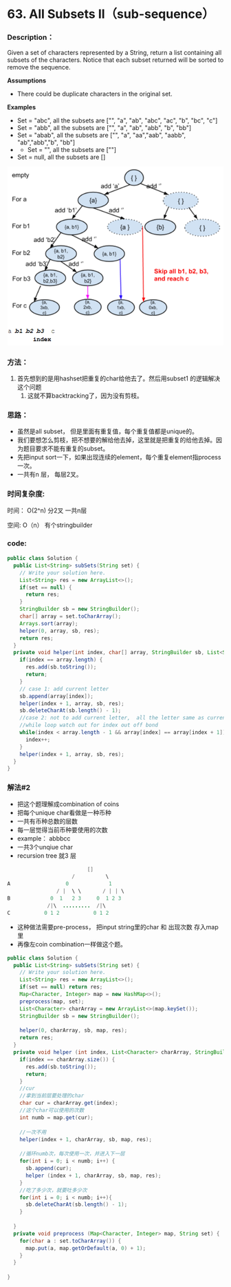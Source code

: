# 63. All Subsets II（sub-sequence）

### Description：

Given a set of characters represented by a String, return a list containing all subsets of the characters. Notice that each subset returned will be sorted to remove the sequence.

**Assumptions**

* There could be duplicate characters in the original set.

​**Examples**

* Set = "abc", all the subsets are \["", "a", "ab", "abc", "ac", "b", "bc", "c"\]
* Set = "abb", all the subsets are \["", "a", "ab", "abb", "b", "bb"\]
* Set = "abab", all the subsets are \["", "a", "aa","aab", "aabb", "ab","abb","b", "bb"\]
* * Set = "", all the subsets are \[""\]
* Set = null, all the subsets are \[\]

![](../.gitbook/assets/image%20%2815%29.png)

### 方法：

1. 首先想到的是用hashset把重复的char给他去了。然后用subset1 的逻辑解决这个问题
   1. 这就不算backtracking了，因为没有剪枝。



### 思路：

* 虽然是all subset， 但是里面有重复值，每个重复值都是unique的。
* 我们要想怎么剪枝，把不想要的解给他去掉，这里就是把重复的给他去掉。因为题目要求不能有重复的subset。
* 先把input sort一下，如果出现连续的element，每个重复element指process一次。
* 一共有n 层， 每层2叉。



### 时间复杂度:

时间： O\(2^n\)  分2叉 一共n层

空间: O（n） 有个stringbuilder

### code:

```java
public class Solution {
  public List<String> subSets(String set) {
    // Write your solution here.
    List<String> res = new ArrayList<>();
    if(set == null) {
      return res;
    }
    StringBuilder sb = new StringBuilder();
    char[] array = set.toCharArray();
    Arrays.sort(array);
    helper(0, array, sb, res);
    return res;
  }
  private void helper(int index, char[] array, StringBuilder sb, List<String> res) {
    if(index == array.length) {
      res.add(sb.toString());
      return;
    }
    // case 1: add current letter 
    sb.append(array[index]);
    helper(index + 1, array, sb, res);
    sb.deleteCharAt(sb.length() - 1);
    //case 2: not to add current letter,  all the letter same as current letter should not be added as while.
    //while loop watch out for index out off bond 
    while(index < array.length - 1 && array[index] == array[index + 1]) {
      index++;
    }
    helper(index + 1, array, sb, res);
  }
}
```

### 解法\#2

* 把这个题理解成combination of coins
* 把每个unique char看做是一种币种
* 一共有币种总数的层数
* 每一层觉得当前币种要使用的次数
* example： abbbcc
* 一共3个unqiue char
* recursion tree 就3 层

```java
                          []
                     /          \                
A                  0             1
                / |  \ \       / | | \
B             0  1   2 3     0  1 2 3 
             /|\  .........  /|\
C           0 1 2           0 1 2 
```

* 这种做法需要pre-process， 把input string里的char 和 出现次数 存入map里
* 再像左coin combination一样做这个题。

```java
public class Solution {
  public List<String> subSets(String set) {
    // Write your solution here.
    List<String> res = new ArrayList<>();
    if(set == null) return res;
    Map<Character, Integer> map = new HashMap<>();
    preprocess(map, set);
    List<Character> charArray = new ArrayList<>(map.keySet());
    StringBuilder sb = new StringBuilder();
 
    helper(0, charArray, sb, map, res);
    return res;  
  }
  private void helper (int index, List<Character> charArray, StringBuilder sb, Map<Character, Integer> map, List<String> res) {
    if(index == charArray.size()) {
      res.add(sb.toString());
      return;
    }
    //cur 
    //拿到当前层要处理的char
    char cur = charArray.get(index);
    //这个char可以使用的次数
    int numb = map.get(cur);

    //一次不用
    helper(index + 1, charArray, sb, map, res);

    //循环numb次，每次使用一次，并进入下一层
    for(int i = 0; i < numb; i++) {
      sb.append(cur);
      helper (index + 1, charArray, sb, map, res);
    }
    //吃了多少次，就要吐多少次
    for(int i = 0; i < numb; i++){
      sb.deleteCharAt(sb.length() - 1);
    }

  }
  private void preprocess (Map<Character, Integer> map, String set) {
    for(char a : set.toCharArray()) {
      map.put(a, map.getOrDefault(a, 0) + 1);
    }
  }

}
```


